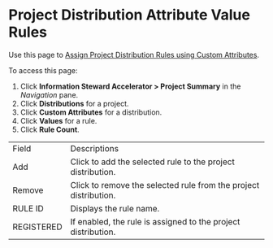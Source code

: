 # Project Distribution Attribute Value Rules

<div class="use">

Use this page to [Assign Project Distribution Rules using Custom
Attributes](../Use_Cases/Assign_Prjt_Distrib_Rules_Custom_Attribs.htm).

</div>

To access this page:

1.  Click **Information Steward Accelerator \> Project Summary** in the
    *Navigation* pane.
2.  Click <span style="font-weight: bold;">Distributions</span> for a
    project.
3.  Click <span style="font-weight: bold;">Custom Attributes</span> for
    a distribution.
4.  Click <span style="font-weight: bold;">Values</span> for a rule.
5.  Click <span style="font-weight: bold;">Rule
Count</span>.

|            |                                                                  |
| ---------- | ---------------------------------------------------------------- |
| Field      | Descriptions                                                     |
| Add        | Click to add the selected rule to the project distribution.      |
| Remove     | Click to remove the selected rule from the project distribution. |
| RULE ID    | Displays the rule name.                                          |
| REGISTERED | If enabled, the rule is assigned to the project distribution.    |
